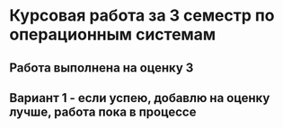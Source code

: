 # Курсовая работа за 3 семестр по операционным системам

## Работа выполнена на оценку 3

## Вариант 1 - если успею, добавлю на оценку лучше, работа пока в процессе
